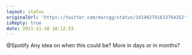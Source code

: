```yaml
---
layout: status
originalUrl: 'https://twitter.com/marcgg/status/141942791633764352'
isReply: true
date: 2011-11-30 18:12:53
---
```


@Spotify Any idea on when this could be? More in days or in months?
